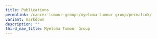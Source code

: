 ```yaml
---
title: Publications
permalink: /cancer-tumour-groups/myeloma-tumour-group/permalink/
variant: markdown
description: ""
third_nav_title: Myeloma Tumour Group
---
```

